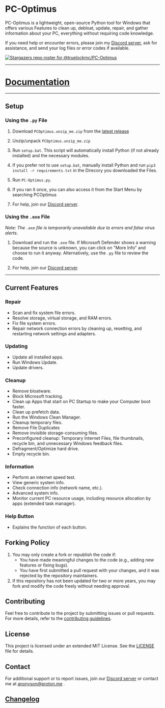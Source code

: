 # PC-Optimus

PC-Optimus is a lightweight, open-source Python tool for Windows that offers various Features to clean up, debloat, update, repair, and gather information about your PC, everything without requiring code knowledge. 

If you need help or encounter errors, please join my [Discord server](https://discord.gg/36bPs8cQ5B), ask for assistance, and send your log files or error codes if available.

[![Stargazers repo roster for @truelockmc/PC-Optimus](https://reporoster.com/stars/dark/truelockmc/PC-Optimus)](https://github.com/truelockmc/PC-Optimus/stargazers)

----------------------------------------------------------------------------------------------------------------------------------------------------------------------------------------------------------------------------------------------------------------------------------------------------------------------------------------------------------------------------------------------------------------------------------------------------------------------------------------------------------------------------------------------------------------------------------------------------------------------------------------------------------------------------------------------------------------

# [Documentation](https://github.com/truelockmc/PC-Optimus/tree/main/Documentation)

----------------------------------------------------------------------------------------------------------------------------------------------------------------------------------------------------------------------------------------------------------------------------------------------------------------------------------------------------------------------------------------------------------------------------------------------------------------------------------------------------------------------------------------------------------------------------------------------------------------------------------------------------------------------------------------------------------------

## Setup

### Using the `.py` File

1. Download `PCOptimus.unzip_me.zip` from the [latest release](https://github.com/truelockmc/PC-Optimus/releases)

2. Unzip/unpack `PCOptimus.unzip_me.zip`

3. Run `setup.bat`. This script will automatically install Python (if not already installed) and the necessary modules.

4. If you prefer not to use `setup.bat`, manually install Python and run `pip3 install -r requirements.txt` in the Direcory you downloaded the Files.

5. Run `PC-Optimus.py`.

5. If you ran it once, you can also access it from the Start Menu by searching PCOptimus

6. For help, join our [Discord server](https://discord.gg/36bPs8cQ5B).

### Using the `.exe` File

*Note: The `.exe` file is temporarily unavailable due to errors and false virus alerts.*

1. Download and run the `.exe` file. If Microsoft Defender shows a warning because the source is unknown, you can click on "More Info" and choose to run it anyway. Alternatively, use the `.py` file to review the code.

2. For help, join our [Discord server](https://discord.gg/36bPs8cQ5B).

----------------------------------------------------------------------------------------------------------------------------------------------------------------------------------------------------------------------------------------------------------------------------------------------------------------------------------------------------------------------------------------------------------------------------------------------------------------------------------------------------------------------------------------------------------------------------------------------------------------------------------------------------------------------------------------------------------------

## Current Features

### Repair
- Scan and fix system file errors.
- Resolve storage, virtual storage, and RAM errors.
- Fix file system errors.
- Repair network connection errors by cleaning up, resetting, and restarting network settings and adapters.

### Updating
- Update all installed apps.
- Run Windows Update.
- Update drivers.

### Cleanup
- Remove bloatware.
- Block Microsoft tracking.
- Clean up Apps that start on PC Startup to make your Computer boot faster.
- Clean up prefetch data.
- Run the Windows Clean Manager.
- Cleanup temporary files.
- Remove File Duplicates
- Remove invisible storage-consuming files.
- Preconfigured cleanup: Temporary Internet Files, file thumbnails, recycle bin, and unnecessary Windows feedback files.
- Defragment/Optimize hard drive.
- Empty recycle bin.

### Information
- Perform an internet speed test.
- View generic system info.
- Check connection info (network name, etc.).
- Advanced system info.
- Monitor current PC resource usage, including resource allocation by apps (extended task manager).

### Help Button
- Explains the function of each button.

## Forking Policy

1. You may only create a fork or republish the code if:
    - You have made meaningful changes to the code (e.g., adding new features or fixing bugs).
    - You have first submitted a pull request with your changes, and it was rejected by the repository maintainers.
2. If this repository has not been updated for two or more years, you may fork and modify the code freely without needing approval.

## Contributing

Feel free to contribute to the project by submitting issues or pull requests. For more details, refer to the [contributing guidelines](CONTRIBUTING.md).

## License

This project is licensed under an extended MIT License. See the [LICENSE](https://github.com/truelockmc/PC-Optimus/blob/main/LICENSE.txt) file for details.

## Contact

For additional support or to report issues, join our [Discord server](https://discord.gg/36bPs8cQ5B) or contact me at anonyson@proton.me .

## [Changelog](https://github.com/truelockmc/PC-Optimus/commits/main/)

